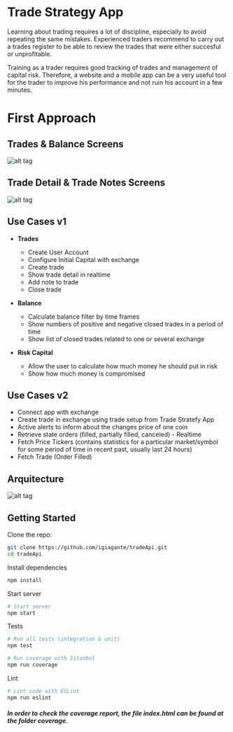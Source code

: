 # Trade Strategy App

Learning about trading requires a lot of discipline, especially to avoid repeating the same mistakes. Experienced traders recommend to carry out a trades register to be able to review the trades that were either succesful or unprofitable.

Training as a trader requires good tracking of trades and management of capital risk. Therefore, a website and a mobile app can be a very useful tool for the trader to improve his performance and not ruin his account in a few minutes.

# First Approach

## Trades & Balance Screens

![alt tag](https://i.imgur.com/nWO9TTm.png)

## Trade Detail & Trade Notes Screens

![alt tag](https://i.imgur.com/raa3HSa.png)

## Use Cases v1

* **Trades**
  * Create User Account
  * Configure Initial Capital with exchange
  * Create trade
  * Show trade detail in realtime
  * Add note to trade
  * Close trade

* **Balance**
  * Calculate balance filter by time frames
  * Show numbers of positive and negative closed trades in a period of time
  * Show list of closed trades related to one or several exchange

* **Risk Capital**
  * Allow the user to calculate how much money he should put in risk 
  * Show how much money is compromised

## Use Cases v2
  * Connect app with exchange
  * Create trade in exchange using trade setup from Trade Stratefy App
  * Active alerts to inform about the changes price of one coin
  * Retrieve state orders (filled, partially filled, canceled) - Realtime
  * Fetch Price Tickers (contains statistics for a particular market/symbol for some period of time in recent past, usually last 24 hours)
  * Fetch Trade (Order Filled)


## Arquitecture

![alt tag](https://i.imgur.com/COAX8o4.png)

## Getting Started

Clone the repo:
```sh
git clone https://github.com/igiagante/tradeApi.git
cd tradeApi
```

Install dependencies
```sh
npm install
```

Start server
```sh
# Start server
npm start
```

Tests
```sh
# Run all tests (integration & unit)
npm test

# Run coverage with Istanbul
npm run coverage
```

Lint
```sh
# Lint code with ESLint
npm run eslint
```

##### In order to check the coverage report, the file index.html can be found at the folder coverage.
